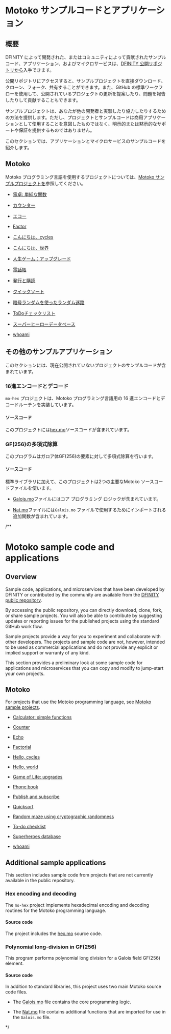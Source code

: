 # Motoko サンプルコードとアプリケーション

## 概要

DFINITY によって開発された、またはコミュニティによって貢献されたサンプルコード、アプリケーション、およびマイクロサービスは、[DFINITY 公開リポジトリから](https://github.com/dfinity/examples)入手できます。

公開リポジトリにアクセスすると、サンプルプロジェクトを直接ダウンロード、クローン、フォーク、共有することができます。また、GitHub の標準ワークフローを使用して、公開されているプロジェクトの更新を提案したり、問題を報告したりして貢献することもできます。

サンプルプロジェクトは、あなたが他の開発者と実験したり協力したりするための方法を提供します。ただし、プロジェクトとサンプルコードは商用アプリケーションとして使用することを意図したものではなく、明示的または黙示的なサポートや保証を提供するものではありません。

このセクションでは、アプリケーションとマイクロサービスのサンプルコードを紹介します。

## Motoko

Motoko プログラミング言語を使用するプロジェクトについては、[Motoko サンプルプロジェクトを](https://github.com/dfinity/examples/tree/master/motoko)参照してください。

- [電卓: 単純な関数](https://github.com/dfinity/examples/tree/master/motoko/calc)

- [カウンター](https://github.com/dfinity/examples/tree/master/motoko/counter)

- [エコー](https://github.com/dfinity/examples/tree/master/motoko/echo)

- [Factor](https://github.com/dfinity/examples/tree/master/motoko/factorial)

- [こんにちは、cycles](https://github.com/dfinity/examples/tree/master/motoko/hello_cycles)

- [こんにちは、世界](https://github.com/dfinity/examples/tree/master/motoko/hello-world)

- [人生ゲーム：アップグレード](https://github.com/dfinity/examples/tree/master/motoko/life)

- [電話帳](https://github.com/dfinity/examples/tree/master/motoko/phone-book)

- [発行と購読](https://github.com/dfinity/examples/tree/master/motoko/pub-sub)

- [クイックソート](https://github.com/dfinity/examples/tree/master/motoko/quicksort)

- [暗号ランダムを使ったランダム迷路](https://github.com/dfinity/examples/tree/master/motoko/random_maze)

- [ToDoチェックリスト](https://github.com/dfinity/examples/tree/master/motoko/simple-to-do)

- [スーパーヒーローデータベース](https://github.com/dfinity/examples/tree/master/motoko/superheroes)

- [whoami](https://github.com/dfinity/examples/tree/master/motoko/whoami)

## その他のサンプルアプリケーション

このセクションには、現在公開されていないプロジェクトのサンプルコードが含まれています。

### 16進エンコードとデコード

`mo-hex` プロジェクトは、Motoko プログラミング言語用の 16 進エンコードとデコードルーチンを実装しています。

#### ソースコード

このプロジェクトには[hex.mo](./_attachments/hex.mo)ソースコードが含まれています。

### GF(256)の多項式除算

このプログラムはガロア体GF(256)の要素に対して多項式除算を行います。

#### ソースコード

標準ライブラリに加えて、このプロジェクトは2つの主要なMotoko ソースコードファイルを使います。

- [Galois.mo](./_attachments/Galois.mo)ファイルにはコア プログラミング ロジックが含まれています。

- [Nat.mo](./_attachments/Nat.mo)ファイルには`Galois.mo` ファイルで使用するためにインポートされる追加関数が含まれています。

/**
# Motoko sample code and applications

## Overview
Sample code, applications, and microservices that have been developed by DFINITY or contributed by the community are available from the [DFINITY public repository](https://github.com/dfinity/examples).

By accessing the public repository, you can directly download, clone, fork, or share sample projects. You will also be able to contribute by suggesting updates or reporting issues for the published projects using the standard GitHub work flow.

Sample projects provide a way for you to experiment and collaborate with other developers. The projects and sample code are not, however, intended to be used as commercial applications and do not provide any explicit or implied support or warranty of any kind.

This section provides a preliminary look at some sample code for applications and microservices that you can copy and modify to jump-start your own projects.

## Motoko

For projects that use the Motoko programming language, see [Motoko sample projects](https://github.com/dfinity/examples/tree/master/motoko).

-   [Calculator: simple functions](https://github.com/dfinity/examples/tree/master/motoko/calc)

-   [Counter](https://github.com/dfinity/examples/tree/master/motoko/counter)

-   [Echo](https://github.com/dfinity/examples/tree/master/motoko/echo)

-   [Factorial](https://github.com/dfinity/examples/tree/master/motoko/factorial)

-   [Hello, cycles](https://github.com/dfinity/examples/tree/master/motoko/hello_cycles)

-   [Hello, world](https://github.com/dfinity/examples/tree/master/motoko/hello-world)

-   [Game of Life: upgrades](https://github.com/dfinity/examples/tree/master/motoko/life)

-   [Phone book](https://github.com/dfinity/examples/tree/master/motoko/phone-book)

-   [Publish and subscribe](https://github.com/dfinity/examples/tree/master/motoko/pub-sub)

-   [Quicksort](https://github.com/dfinity/examples/tree/master/motoko/quicksort)

-   [Random maze using cryptographic randomness](https://github.com/dfinity/examples/tree/master/motoko/random_maze)

-   [To-do checklist](https://github.com/dfinity/examples/tree/master/motoko/simple-to-do)

-   [Superheroes database](https://github.com/dfinity/examples/tree/master/motoko/superheroes)

-   [whoami](https://github.com/dfinity/examples/tree/master/motoko/whoami)

## Additional sample applications

This section includes sample code from projects that are not currently available in the public repository.

### Hex encoding and decoding

The `mo-hex` project implements hexadecimal encoding and decoding routines for the Motoko programming language.

#### Source code

The project includes the [hex.mo](./_attachments/hex.mo) source code.

### Polynomial long-division in GF(256)

This program performs polynomial long division for a Galois field GF(256) element.

#### Source code

In addition to standard libraries, this project uses two main Motoko source code files.

- The [Galois.mo](./_attachments/Galois.mo) file contains the core programming logic.

- The [Nat.mo](./_attachments/Nat.mo) file contains additional functions that are imported for use in the `Galois.mo` file.

*/